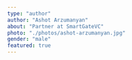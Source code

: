 ```yaml
---
type: "author"
author: "Ashot Arzumanyan"
about: "Partner at SmartGateVC"
photo: "./photos/ashot-arzumanyan.jpg"
gender: "male"
featured: true
---
```

